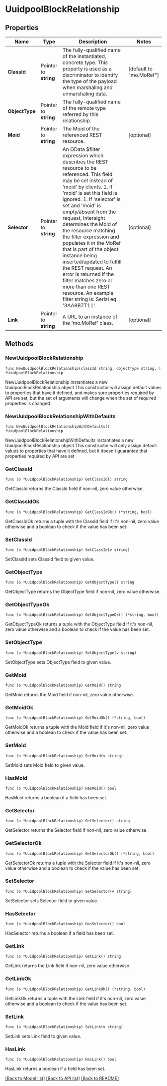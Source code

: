 # UuidpoolBlockRelationship

## Properties

Name | Type | Description | Notes
------------ | ------------- | ------------- | -------------
**ClassId** | Pointer to **string** | The fully-qualified name of the instantiated, concrete type. This property is used as a discriminator to identify the type of the payload when marshaling and unmarshaling data. | [default to "mo.MoRef"]
**ObjectType** | Pointer to **string** | The fully-qualified name of the remote type referred by this relationship. | 
**Moid** | Pointer to **string** | The Moid of the referenced REST resource. | [optional] 
**Selector** | Pointer to **string** | An OData $filter expression which describes the REST resource to be referenced. This field may be set instead of &#39;moid&#39; by clients. 1. If &#39;moid&#39; is set this field is ignored. 1. If &#39;selector&#39; is set and &#39;moid&#39; is empty/absent from the request, Intersight determines the Moid of the resource matching the filter expression and populates it in the MoRef that is part of the object instance being inserted/updated to fulfill the REST request. An error is returned if the filter matches zero or more than one REST resource. An example filter string is: Serial eq &#39;3AA8B7T11&#39;. | [optional] 
**Link** | Pointer to **string** | A URL to an instance of the &#39;mo.MoRef&#39; class. | [optional] 

## Methods

### NewUuidpoolBlockRelationship

`func NewUuidpoolBlockRelationship(classId string, objectType string, ) *UuidpoolBlockRelationship`

NewUuidpoolBlockRelationship instantiates a new UuidpoolBlockRelationship object
This constructor will assign default values to properties that have it defined,
and makes sure properties required by API are set, but the set of arguments
will change when the set of required properties is changed

### NewUuidpoolBlockRelationshipWithDefaults

`func NewUuidpoolBlockRelationshipWithDefaults() *UuidpoolBlockRelationship`

NewUuidpoolBlockRelationshipWithDefaults instantiates a new UuidpoolBlockRelationship object
This constructor will only assign default values to properties that have it defined,
but it doesn't guarantee that properties required by API are set

### GetClassId

`func (o *UuidpoolBlockRelationship) GetClassId() string`

GetClassId returns the ClassId field if non-nil, zero value otherwise.

### GetClassIdOk

`func (o *UuidpoolBlockRelationship) GetClassIdOk() (*string, bool)`

GetClassIdOk returns a tuple with the ClassId field if it's non-nil, zero value otherwise
and a boolean to check if the value has been set.

### SetClassId

`func (o *UuidpoolBlockRelationship) SetClassId(v string)`

SetClassId sets ClassId field to given value.


### GetObjectType

`func (o *UuidpoolBlockRelationship) GetObjectType() string`

GetObjectType returns the ObjectType field if non-nil, zero value otherwise.

### GetObjectTypeOk

`func (o *UuidpoolBlockRelationship) GetObjectTypeOk() (*string, bool)`

GetObjectTypeOk returns a tuple with the ObjectType field if it's non-nil, zero value otherwise
and a boolean to check if the value has been set.

### SetObjectType

`func (o *UuidpoolBlockRelationship) SetObjectType(v string)`

SetObjectType sets ObjectType field to given value.


### GetMoid

`func (o *UuidpoolBlockRelationship) GetMoid() string`

GetMoid returns the Moid field if non-nil, zero value otherwise.

### GetMoidOk

`func (o *UuidpoolBlockRelationship) GetMoidOk() (*string, bool)`

GetMoidOk returns a tuple with the Moid field if it's non-nil, zero value otherwise
and a boolean to check if the value has been set.

### SetMoid

`func (o *UuidpoolBlockRelationship) SetMoid(v string)`

SetMoid sets Moid field to given value.

### HasMoid

`func (o *UuidpoolBlockRelationship) HasMoid() bool`

HasMoid returns a boolean if a field has been set.

### GetSelector

`func (o *UuidpoolBlockRelationship) GetSelector() string`

GetSelector returns the Selector field if non-nil, zero value otherwise.

### GetSelectorOk

`func (o *UuidpoolBlockRelationship) GetSelectorOk() (*string, bool)`

GetSelectorOk returns a tuple with the Selector field if it's non-nil, zero value otherwise
and a boolean to check if the value has been set.

### SetSelector

`func (o *UuidpoolBlockRelationship) SetSelector(v string)`

SetSelector sets Selector field to given value.

### HasSelector

`func (o *UuidpoolBlockRelationship) HasSelector() bool`

HasSelector returns a boolean if a field has been set.

### GetLink

`func (o *UuidpoolBlockRelationship) GetLink() string`

GetLink returns the Link field if non-nil, zero value otherwise.

### GetLinkOk

`func (o *UuidpoolBlockRelationship) GetLinkOk() (*string, bool)`

GetLinkOk returns a tuple with the Link field if it's non-nil, zero value otherwise
and a boolean to check if the value has been set.

### SetLink

`func (o *UuidpoolBlockRelationship) SetLink(v string)`

SetLink sets Link field to given value.

### HasLink

`func (o *UuidpoolBlockRelationship) HasLink() bool`

HasLink returns a boolean if a field has been set.


[[Back to Model list]](../README.md#documentation-for-models) [[Back to API list]](../README.md#documentation-for-api-endpoints) [[Back to README]](../README.md)


